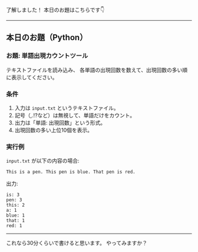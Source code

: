 了解しました！
本日のお題はこちらです👇

---

## 本日のお題（Python）

### **お題: 単語出現カウントツール**

テキストファイルを読み込み、
各単語の出現回数を数えて、出現回数の多い順に表示してください。

### 条件

1. 入力は `input.txt` というテキストファイル。
2. 記号（,.!?など）は無視して、単語だけをカウント。
3. 出力は「単語: 出現回数」という形式。
4. 出現回数の多い上位10個を表示。

### 実行例

`input.txt` が以下の内容の場合:

```
This is a pen. This pen is blue. That pen is red.
```

出力:

```
is: 3
pen: 3
this: 2
a: 1
blue: 1
that: 1
red: 1
```

---

これなら30分くらいで書けると思います。
やってみますか？
